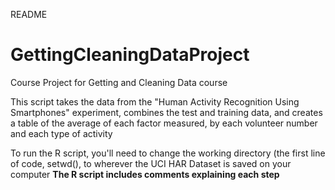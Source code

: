 README

# GettingCleaningDataProject
Course Project for Getting and Cleaning Data course

This script takes the data from the "Human Activity Recognition Using Smartphones" experiment, 
combines the test and training data, and creates a table of the average of each factor measured, 
by each volunteer number and each type of activity

To run the R script, you'll need to change the working directory (the first line of code, setwd(), to wherever the UCI HAR Dataset is saved on your computer
**The R script includes comments explaining each step**
